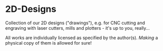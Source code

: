 # 2D-Designs
Collection of our 2D designs ("drawings"), e.g. for CNC cutting and engraving with laser cutters, mills and plotters - it's up to you, really...

All works are individually licensed as specified by the author(s). *Making* a physical copy of them is allowed for sure!
